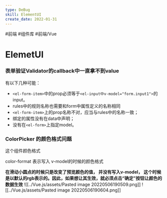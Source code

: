 ```yaml
---
type: DeBug
skill: ElementUI
create_date: 2022-01-31
---
```


#前端 #组件库 #前端/Vue

# ElemetUI


### 表单验证Validator的callback中一直拿不到value

有以下几种可能：

- `<el-form-item>`中的prop必须等于`<el-input中v-model="form.input1">`的input。
-  rules中的规则名称也需要和form中属性定义的名称相同
-   `<el-form-item>`上的prop名称不对，应当与rules中的名称一致；
-   绑定的属性没有在data中声明；
-   没有在`<el-form>`上指定model。

### ColorPicker 的颜色格式问题

这个组件颜色格式

color-format 表示写入 v-model的时候的颜色格式

**在滑动小圆点的时候只是改变了预览颜色的值， 并没有写入v-model， 这个时候是以默认的rgb表示的。因此，如果想让其生效，就必须点击“确定”按钮让颜色的数据生效**
![[../Vue.js/assets/Pasted image 20220506190509.png]]
![[../Vue.js/assets/Pasted image 20220506190604.png]]

